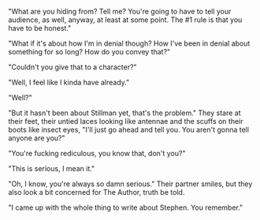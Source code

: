 "What are you hiding from? Tell me? You're going to have to tell your audience, as well, anyway, at least at some point. The #1 rule is that you have to be honest."

"What if it's about how I'm in denial though? How I've been in denial about something for so long? How do you convey that?"

"Couldn't you give that to a character?"

"Well, I feel like I kinda have already."

"Well?"

"But it hasn't been about Stillman yet, that's the problem." They stare at their feet, their untied laces looking like antennae and the scuffs on their boots like insect eyes, "I'll just go ahead and tell you. You aren't gonna tell anyone are you?"

"You're fucking rediculous, you know that, don't you?"

"This is serious, I mean it."

"Oh, I know, you're always so damn serious." Their partner smiles, but they also look a bit concerned for The Author, truth be told.

"I came up with the whole thing to write about Stephen. You remember."
